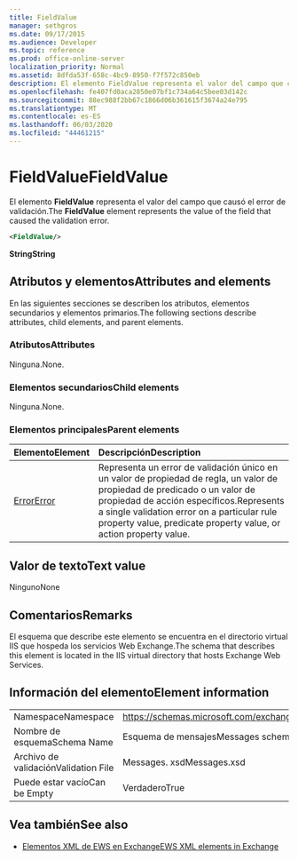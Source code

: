 ```yaml
---
title: FieldValue
manager: sethgros
ms.date: 09/17/2015
ms.audience: Developer
ms.topic: reference
ms.prod: office-online-server
localization_priority: Normal
ms.assetid: 8dfda53f-658c-4bc9-8950-f7f572c850eb
description: El elemento FieldValue representa el valor del campo que causó el error de validación.
ms.openlocfilehash: fe407fd0aca2850e07bf1c734a64c5bee03d142c
ms.sourcegitcommit: 88ec988f2bb67c1866d06b361615f3674a24e795
ms.translationtype: MT
ms.contentlocale: es-ES
ms.lasthandoff: 06/03/2020
ms.locfileid: "44461215"
---
```

# <a name="fieldvalue"></a><span data-ttu-id="d9aa4-103">FieldValue</span><span class="sxs-lookup"><span data-stu-id="d9aa4-103">FieldValue</span></span>

<span data-ttu-id="d9aa4-104">El elemento **FieldValue** representa el valor del campo que causó el error de validación.</span><span class="sxs-lookup"><span data-stu-id="d9aa4-104">The **FieldValue** element represents the value of the field that caused the validation error.</span></span> 
  
```XML
<FieldValue/>
```

 <span data-ttu-id="d9aa4-105">**String**</span><span class="sxs-lookup"><span data-stu-id="d9aa4-105">**String**</span></span>
## <a name="attributes-and-elements"></a><span data-ttu-id="d9aa4-106">Atributos y elementos</span><span class="sxs-lookup"><span data-stu-id="d9aa4-106">Attributes and elements</span></span>

<span data-ttu-id="d9aa4-107">En las siguientes secciones se describen los atributos, elementos secundarios y elementos primarios.</span><span class="sxs-lookup"><span data-stu-id="d9aa4-107">The following sections describe attributes, child elements, and parent elements.</span></span>
  
### <a name="attributes"></a><span data-ttu-id="d9aa4-108">Atributos</span><span class="sxs-lookup"><span data-stu-id="d9aa4-108">Attributes</span></span>

<span data-ttu-id="d9aa4-109">Ninguna.</span><span class="sxs-lookup"><span data-stu-id="d9aa4-109">None.</span></span>
  
### <a name="child-elements"></a><span data-ttu-id="d9aa4-110">Elementos secundarios</span><span class="sxs-lookup"><span data-stu-id="d9aa4-110">Child elements</span></span>

<span data-ttu-id="d9aa4-111">Ninguna.</span><span class="sxs-lookup"><span data-stu-id="d9aa4-111">None.</span></span>
  
### <a name="parent-elements"></a><span data-ttu-id="d9aa4-112">Elementos principales</span><span class="sxs-lookup"><span data-stu-id="d9aa4-112">Parent elements</span></span>

|<span data-ttu-id="d9aa4-113">**Elemento**</span><span class="sxs-lookup"><span data-stu-id="d9aa4-113">**Element**</span></span>|<span data-ttu-id="d9aa4-114">**Descripción**</span><span class="sxs-lookup"><span data-stu-id="d9aa4-114">**Description**</span></span>|
|:-----|:-----|
|[<span data-ttu-id="d9aa4-115">Error</span><span class="sxs-lookup"><span data-stu-id="d9aa4-115">Error</span></span>](error.md) <br/> |<span data-ttu-id="d9aa4-116">Representa un error de validación único en un valor de propiedad de regla, un valor de propiedad de predicado o un valor de propiedad de acción específicos.</span><span class="sxs-lookup"><span data-stu-id="d9aa4-116">Represents a single validation error on a particular rule property value, predicate property value, or action property value.</span></span>  <br/> |
   
## <a name="text-value"></a><span data-ttu-id="d9aa4-117">Valor de texto</span><span class="sxs-lookup"><span data-stu-id="d9aa4-117">Text value</span></span>

<span data-ttu-id="d9aa4-118">Ninguno</span><span class="sxs-lookup"><span data-stu-id="d9aa4-118">None</span></span>
  
## <a name="remarks"></a><span data-ttu-id="d9aa4-119">Comentarios</span><span class="sxs-lookup"><span data-stu-id="d9aa4-119">Remarks</span></span>

<span data-ttu-id="d9aa4-120">El esquema que describe este elemento se encuentra en el directorio virtual IIS que hospeda los servicios Web Exchange.</span><span class="sxs-lookup"><span data-stu-id="d9aa4-120">The schema that describes this element is located in the IIS virtual directory that hosts Exchange Web Services.</span></span>
  
## <a name="element-information"></a><span data-ttu-id="d9aa4-121">Información del elemento</span><span class="sxs-lookup"><span data-stu-id="d9aa4-121">Element information</span></span>

|||
|:-----|:-----|
|<span data-ttu-id="d9aa4-122">Namespace</span><span class="sxs-lookup"><span data-stu-id="d9aa4-122">Namespace</span></span>  <br/> |https://schemas.microsoft.com/exchange/services/2006/messages  <br/> |
|<span data-ttu-id="d9aa4-123">Nombre de esquema</span><span class="sxs-lookup"><span data-stu-id="d9aa4-123">Schema Name</span></span>  <br/> |<span data-ttu-id="d9aa4-124">Esquema de mensajes</span><span class="sxs-lookup"><span data-stu-id="d9aa4-124">Messages schema</span></span>  <br/> |
|<span data-ttu-id="d9aa4-125">Archivo de validación</span><span class="sxs-lookup"><span data-stu-id="d9aa4-125">Validation File</span></span>  <br/> |<span data-ttu-id="d9aa4-126">Messages. xsd</span><span class="sxs-lookup"><span data-stu-id="d9aa4-126">Messages.xsd</span></span>  <br/> |
|<span data-ttu-id="d9aa4-127">Puede estar vacío</span><span class="sxs-lookup"><span data-stu-id="d9aa4-127">Can be Empty</span></span>  <br/> |<span data-ttu-id="d9aa4-128">Verdadero</span><span class="sxs-lookup"><span data-stu-id="d9aa4-128">True</span></span>  <br/> |
   
## <a name="see-also"></a><span data-ttu-id="d9aa4-129">Vea también</span><span class="sxs-lookup"><span data-stu-id="d9aa4-129">See also</span></span>



- [<span data-ttu-id="d9aa4-130">Elementos XML de EWS en Exchange</span><span class="sxs-lookup"><span data-stu-id="d9aa4-130">EWS XML elements in Exchange</span></span>](ews-xml-elements-in-exchange.md)

